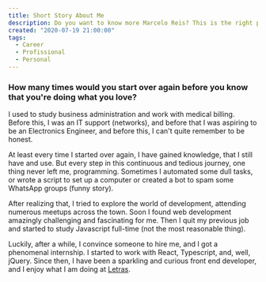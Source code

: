 ```yaml
---
title: Short Story About Me
description: Do you want to know more Marcelo Reis? This is the right place!
created: "2020-07-19 21:00:00"
tags:
  - Career
  - Profissional
  - Personal
---
```


### How many times would you start over again before you know that you're doing what you love?

I used to study business administration and work with medical billing. Before this, I was an IT support (networks), and before that I was aspiring to be an Electronics Engineer, and before this, I can't quite remember to be honest.

At least every time I started over again, I have gained knowledge, that I still have and use. But every step in this continuous and tedious journey, one thing never left me, programming. Sometimes I automated some dull tasks, or wrote a script to set up a computer or created a bot to spam some WhatsApp groups (funny story).

After realizing that, I tried to explore the world of development, attending numerous meetups across the town. Soon I found web development amazingly challenging and fascinating for me. Then I quit my previous job and started to study Javascript full-time (not the most reasonable thing).

Luckily, after a while, I convince someone to hire me, and I got a phenomenal internship. I started to work with React, Typescript, and, well, jQuery. Since then, I have been a sparkling and curious front end developer, and I enjoy what I am doing at [Letras](https://letras.com).
